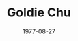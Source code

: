 --- 
title: Goldie Chu
layout: "tc-single"
draft: false
hasContentInGallery: true
date: 1977-08-27
--- 
